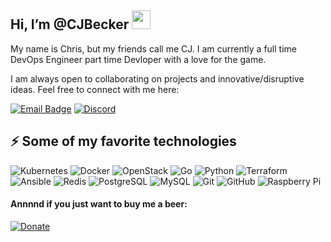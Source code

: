 ## Hi, I’m @CJBecker <img src="https://raw.githubusercontent.com/aemmadi/aemmadi/master/wave.gif" width="30px">

My name is Chris, but my friends call me CJ. I am currently a full time DevOps Engineer part time Devloper with a love for the game.


I am always open to collaborating on projects and innovative/disruptive ideas. Feel free to connect with me here: 

[![Email Badge](https://img.shields.io/badge/-chris@kumicloud.com-black?style=flat-square&logo=gmail&logoColor=white&link=mailto:chris@kumicloud.com)](mailto:chris@kumicloud.com)
[![Discord](https://img.shields.io/badge/-Discord-black?style=flat-square&logo=discord)](https://discordapp.com/users/259525341637378050/)

## ⚡ Some of my favorite technologies
![Kubernetes](https://img.shields.io/badge/-Kubernetes-black?style=flat-square&logo=kubernetes)
![Docker](https://img.shields.io/badge/-Docker-black?style=flat-square&logo=docker)
![OpenStack](https://img.shields.io/badge/-OpenStack-black?style=flat-square&logo=openstack)
![Go](https://img.shields.io/badge/-golang-black?style=flat-square&logo=GO)
![Python](https://img.shields.io/badge/-Python-black?style=flat-square&logo=Python)
![Terraform](https://img.shields.io/badge/-Terraform-black?style=flat-square&logo=terraform)
![Ansible](https://img.shields.io/badge/-Ansible-black?style=flat-square&logo=ansible)
![Redis](https://img.shields.io/badge/-Redis-black?style=flat-square&logo=Redis)
![PostgreSQL](https://img.shields.io/badge/-PostgreSQL-black?style=flat-square&logo=postgresql)
![MySQL](https://img.shields.io/badge/-MySQL-black?style=flat-square&logo=mysql)
![Git](https://img.shields.io/badge/-Git-black?style=flat-square&logo=git)
![GitHub](https://img.shields.io/badge/-GitHub-black?style=flat-square&logo=github)
![Raspberry Pi](https://img.shields.io/badge/-Raspberry%20Pi-black?style=flat-square&logo=Raspberry-Pi)

#### Annnnd if you just want to buy me a beer:


[![Donate](https://img.shields.io/badge/-PayPal-black?style=flat-square&logo=paypal)](https://www.paypal.me/cjmuffins)
